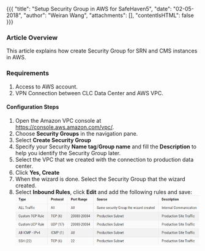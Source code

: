 {{{
  "title": "Setup Security Group in AWS for SafeHaven5",
  "date": "02-05-2018",
  "author": "Weiran Wang",
  "attachments": [],
  "contentIsHTML": false
}}}

### Article Overview
This article explains how create Security Group for SRN and CMS instances in AWS.
### Requirements
1. Access to AWS account.
2. VPN Connection between CLC Data Center and AWS VPC.

#### Configuration Steps
1.	Open the Amazon VPC console at https://console.aws.amazon.com/vpc/.
2.  Choose **Security Groups** in the navigation pane.
3.  Select **Create Security Group**
4.  Specify your Security **Name tag**/**Group name** and fill the **Description** to help you identify the Security Group later.  
6.  Select the VPC that we created with the connection to production data center.
7.  Click **Yes, Create**
8.  When the wizard is done. Select the Security Group that the wizard created.
9.  Select **Inbound Rules**, click **Edit** and add the following rules and save:  
![security-groups](../../images/SH5.0/security-group/security_group.png)
